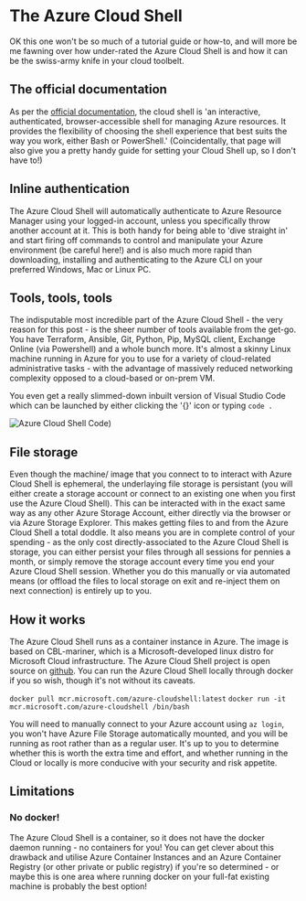 # The Azure Cloud Shell

OK this one won't be so much of a tutorial guide or how-to, and will more be me fawning over how under-rated the Azure Cloud Shell is and how it can be the swiss-army knife in your cloud toolbelt.

## The official documentation

As per the [official documentation](https://learn.microsoft.com/en-us/azure/cloud-shell/overview), the cloud shell is 'an interactive, authenticated, browser-accessible shell for managing Azure resources. It provides the flexibility of choosing the shell experience that best suits the way you work, either Bash or PowerShell.' (Coincidentally, that page will also give you a pretty handy guide for setting your Cloud Shell up, so I don't have to!)

## Inline authentication

The Azure Cloud Shell will automatically authenticate to Azure Resource Manager using your logged-in account, unless you specifically throw another account at it. This is both handy for being able to 'dive straight in' and start firing off commands to control and manipulate your Azure environment (be careful here!) and is also much more rapid than downloading, installing and authenticating to the Azure CLI on your preferred Windows, Mac or Linux PC. 

## Tools, tools, tools

The indisputable most incredible part of the Azure Cloud Shell - the very reason for this post - is the sheer number of tools available from the get-go. You have Terraform, Ansible, Git, Python, Pip, MySQL client, Exchange Online (via Powershell) and a whole bunch more. It's almost a skinny Linux machine running in Azure for you to use for a variety of cloud-related administrative tasks - with the advantage of massively reduced networking complexity opposed to a cloud-based or on-prem VM. 

You even get a really slimmed-down inbuilt version of Visual Studio Code which can be launched by either clicking the '{}' icon or typing `code .`

![Azure Cloud Shell Code](https://blogblobmedia.blob.core.windows.net/blogblob/code-cloud-shell.png))

## File storage

Even though the machine/ image that you connect to to interact with Azure Cloud Shell is ephemeral, the underlaying file storage is persistant (you will either create a storage account or connect to an existing one when you first use the Azure Cloud Shell). This can be interacted with in the exact same way as any other Azure Storage Account, either directly via the browser or via Azure Storage Explorer. This makes getting files to and from the Azure Cloud Shell a total doddle. It also means you are in complete control of your spending - as the only cost directly-associated to the Azure Cloud Shell is storage, you can either persist your files through all sessions for pennies a month, or simply remove the storage account every time you end your Azure Cloud Shell session. Whether you do this manually or via automated means (or offload the files to local storage on exit and re-inject them on next connection) is entirely up to you. 

## How it works

The Azure Cloud Shell runs as a container instance in Azure. The image is based on CBL-mariner, which is a Microsoft-developed linux distro for Microsoft Cloud infrastructure. The Azure Cloud Shell project is open source on [github](https://github.com/Azure/CloudShell). You can run the Azure Cloud Shell locally through docker if you so wish, though it's not without its caveats.

`docker pull mcr.microsoft.com/azure-cloudshell:latest`
`docker run -it mcr.microsoft.com/azure-cloudshell /bin/bash`

You will need to manually connect to your Azure account using `az login`, you won't have Azure File Storage automatically mounted, and you will be running as root rather than as a regular user. It's up to you to determine whether this is worth the extra time and effort, and whether running in the Cloud or locally is more conducive with your security and risk appetite. 

## Limitations

### No docker!

The Azure Cloud Shell is a container, so it does not have the docker daemon running - no containers for you! You can get clever about this drawback and utilise Azure Container Instances and an Azure Container Registry (or other private or public registry) if you're so determined - or maybe this is one area where running docker on your full-fat existing machine is probably the best option!
